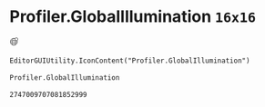 # Profiler.GlobalIllumination `16x16`
<img src="/img/Profiler.GlobalIllumination.png" width=16 height=16>

``` CSharp
EditorGUIUtility.IconContent("Profiler.GlobalIllumination")
```
```
Profiler.GlobalIllumination
```
```
2747009707081852999
```
